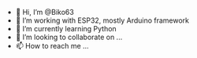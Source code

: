 - 👋 Hi, I’m @Biko63
- 👀 I’m working with ESP32, mostly Arduino framework
- 🌱 I’m currently learning Python
- 💞️ I’m looking to collaborate on ...
- 📫 How to reach me ...

<!---
Biko63/Biko63 is a ✨ special ✨ repository because its `README.md` (this file) appears on your GitHub profile.
You can click the Preview link to take a look at your changes.
--->
